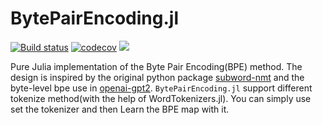 # BytePairEncoding.jl

[![Build status](https://github.com/chengchingwen/BytePairEncoding.jl/workflows/CI/badge.svg)](https://github.com/chengchingwen/BytePairEncoding.jl/actions)
[![codecov](https://codecov.io/gh/chengchingwen/BytePairEncoding.jl/branch/master/graph/badge.svg)](https://codecov.io/gh/chengchingwen/BytePairEncoding.jl)
[![](https://img.shields.io/badge/docs-dev-blue.svg)](https://chengchingwen.github.io/Pickle.jl/dev/)

Pure Julia implementation of the Byte Pair Encoding(BPE) method. 
The design is inspired by the original python package [subword-nmt](https://github.com/rsennrich/subword-nmt) and the byte-level bpe use in [openai-gpt2](https://github.com/openai/gpt-2). `BytePairEncoding.jl` support different tokenize
method(with the help of WordTokenizers.jl). You can simply use set the tokenizer and then Learn the BPE map with it.
